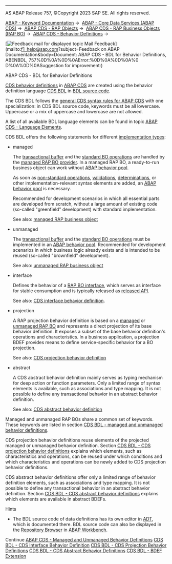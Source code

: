   

* * *

AS ABAP Release 757, ©Copyright 2023 SAP SE. All rights reserved.

[ABAP - Keyword Documentation](javascript:call_link\('abenabap.htm'\)) →  [ABAP - Core Data Services (ABAP CDS)](javascript:call_link\('abencds.htm'\)) →  [ABAP CDS - RAP Objects](javascript:call_link\('abencds_rap_objects.htm'\)) →  [ABAP CDS - RAP Business Objects (RAP BO)](javascript:call_link\('abencds_rap_business_objects.htm'\)) →  [ABAP CDS - Behavior Definitions](javascript:call_link\('abencds_bdef.htm'\)) → 

 [![](Mail.gif?object=Mail.gif&sap-language=EN "Feedback mail for displayed topic") Mail Feedback](mailto:f1_help@sap.com?subject=Feedback on ABAP Documentation&body=Document: ABAP CDS - BDL for Behavior Definitions, ABENBDL, 757%0D%0A%0D%0AError:%0D%0A%0D%0A%0
D%0A%0D%0ASuggestion for improvement:)

ABAP CDS - BDL for Behavior Definitions

[CDS behavior definitions](javascript:call_link\('abencds_behavior_definition_glosry.htm'\) "Glossary Entry") in [ABAP CDS](javascript:call_link\('abenabap_cds_glosry.htm'\) "Glossary Entry") are created using the behavior definition language [CDS BDL](javascript:call_link\('abencds_ddl_glosry.htm'\) "Glossary Entry") in [BDL source code](javascript:call_link\('abenbdl_source_code_glosry.htm'\) "Glossary Entry").

The CDS BDL follows the [general CDS syntax rules for ABAP CDS](javascript:call_link\('abencds_general_syntax_rules.htm'\)) with one specialization: in CDS BDL source code, keywords must be all lowercase. Uppercase or a mix of uppercase and lowercase are not allowed.

A list of all available BDL language elements can be found in topic [ABAP CDS - Language Elements](javascript:call_link\('abencds_language_elements.htm'\)).

CDS BDL offers the following statements for different [implementation types](javascript:call_link\('abencds_bdef_impl_type_glosry.htm'\) "Glossary Entry"):

-   managed
    
    The [transactional buffer](javascript:call_link\('abentransactional_buffer_glosry.htm'\) "Glossary Entry") and the [standard BO operations](javascript:call_link\('abenbdl_standard_operations.htm'\)) are handled by the [managed RAP BO provider](javascript:call_link\('abenmanaged_rap_bo_prov_glosry.htm'\) "Glossary Entry"). In a managed RAP BO, a ready-to-run business object can work without [ABAP behavior pool](javascript:call_link\('abenbehavior_pool_glosry.htm'\) "Glossary Entry").
    
    As soon as [non-standard operations](javascript:call_link\('abenbdl_nonstandard.htm'\)), [validations](javascript:call_link\('abenbdl_validations.htm'\)), [determinations](javascript:call_link\('abenbdl_determinations.htm'\)), or other implementation-relevant syntax elements are added, an [ABAP behavior pool](javascript:call_link\('abenbehavior_pool_glosry.htm'\) "Glossary Entry") is necessary.
    
    Recommended for development scenarios in which all essential parts are developed from scratch, without a large amount of existing code (so-called "greenfield" development) with standard implementation.
    
    See also: [managed RAP business object](javascript:call_link\('abenmanaged_rap_bo_glosry.htm'\) "Glossary Entry")
    
-   unmanaged
    
    The [transactional buffer](javascript:call_link\('abentransactional_buffer_glosry.htm'\) "Glossary Entry") and the [standard BO operations](javascript:call_link\('abenbdl_standard_operations.htm'\)) must be implemented in an [ABAP behavior pool](javascript:call_link\('abenbehavior_pool_glosry.htm'\) "Glossary Entry").
    Recommended for development scenarios in which business logic already exists and is intended to be reused (so-called "brownfield" development).
    
    See also: [unmanaged RAP business object](javascript:call_link\('abenunmanaged_rap_bo_glosry.htm'\) "Glossary Entry")
    
-   interface
    
    Defines the behavior of a [RAP BO interface](javascript:call_link\('abenrap_bo_interface_glosry.htm'\) "Glossary Entry"), which serves as interface for stable consumption and is typically released as [released API](javascript:call_link\('abenreleased_api_glosry.htm'\) "Glossary Entry").
    
    See also: [CDS interface behavior definition](javascript:call_link\('abencds_interface_bdef_glosry.htm'\) "Glossary Entry").
    
-   projection
    
    A RAP projection behavior definition is based on a [managed](javascript:call_link\('abenmanaged_rap_bo_glosry.htm'\) "Glossary Entry") or [unmanaged RAP BO](javascript:call_link\('abenunmanaged_rap_bo_glosry.htm'\) "Glossary Entry") and represents a direct projection of its base behavior definition. It exposes a subset of the base behavior definition's operations and characteristics. In a business application, a projection BDEF provides means to define service-specific behavior for a BO projection.
    
    See also: [CDS projection behavior definition](javascript:call_link\('abencds_proj_bdef_glosry.htm'\) "Glossary Entry")
    
-   abstract
    
    A CDS abstract behavior definition mainly serves as typing mechanism for deep action or function parameters. Only a limited range of syntax elements is available, such as associations and type mapping. It is not possible to define any transactional behavior in an abstract behavior definition.
    
    See also: [CDS abstract behavior definition](javascript:call_link\('abencds_abstract_bdef_glosry.htm'\) "Glossary Entry")
    

Managed and unmanaged RAP BOs share a common set of keywords. These keywords are listed in section [CDS BDL - managed and unmanaged behavior definitions](javascript:call_link\('abenbdl_rap_bo.htm'\)).

CDS projection behavior definitions reuse elements of the projected managed or unmanaged behavior definition. Section [CDS BDL - CDS projection behavior definitions](javascript:call_link\('abenbdl_projection_bo.htm'\)) explains which elements, such as characteristics and operations, can be reused under which conditions and which characteristics and operations can be newly added to CDS projection behavior definitions.

CDS abstract behavior definitions offer only a limited range of behavior definition elements, such as associations and type mapping. It is not possible to define any transactional behavior in an abstract behavior definition. Section [CDS BDL - CDS abstract behavior definitions](javascript:call_link\('abenbdl_abstract.htm'\)) explains which elements are available in abstract BDEFs.

Hints

-   The BDL source code of data definitions has its own editor in [ADT](javascript:call_link\('abenadt_glosry.htm'\) "Glossary Entry"), which is documented there. BDL source code can also be displayed in the [Repository Browser](javascript:call_link\('abenrepository_browser_glosry.htm'\) "Glossary Entry") in [ABAP Workbench](javascript:call_link\('abenabap_workbench_glosry.htm'\) "Glossary Entry").

Continue
[ABAP CDS - Managed and Unmanaged Behavior Definitions](javascript:call_link\('abenbdl_rap_bo.htm'\))
[CDS BDL - CDS Interface Behavior Definition](javascript:call_link\('abenbdl_rap_bo_interface.htm'\))
[CDS BDL - CDS Projection Behavior Definitions](javascript:call_link\('abenbdl_projection_bo.htm'\))
[CDS BDL - CDS Abstract Behavior Definitions](javascript:call_link\('abenbdl_abstract.htm'\))
[CDS BDL - BDEF Extension](javascript:call_link\('abenbdl_extension.htm'\))